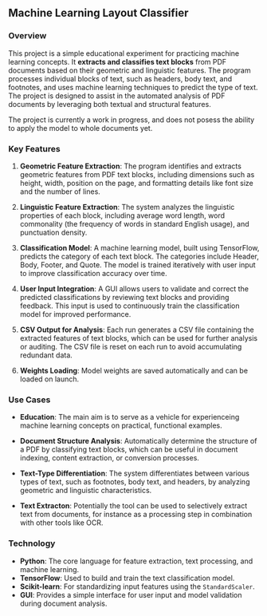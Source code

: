 ## Machine Learning Layout Classifier

### Overview

This project is a simple educational experiment for practicing machine learning concepts. It **extracts and classifies text blocks** from PDF documents based on their geometric and linguistic features. The program processes individual blocks of text, such as headers, body text, and footnotes, and uses machine learning techniques to predict the type of text. The project is designed to assist in the automated analysis of PDF documents by leveraging both textual and structural features.

The project is currently a work in progress, and does not posess the ability to apply the model to whole documents yet.

### Key Features

1. **Geometric Feature Extraction**: 
   The program identifies and extracts geometric features from PDF text blocks, including dimensions such as height, width, position on the page, and formatting details like font size and the number of lines.

2. **Linguistic Feature Extraction**:
   The system analyzes the linguistic properties of each block, including average word length, word commonality (the frequency of words in standard English usage), and punctuation density. 

3. **Classification Model**:
   A machine learning model, built using TensorFlow, predicts the category of each text block. The categories include Header, Body, Footer, and Quote. The model is trained iteratively with user input to improve classification accuracy over time.

4. **User Input Integration**:
   A GUI allows users to validate and correct the predicted classifications by reviewing text blocks and providing feedback. This input is used to continuously train the classification model for improved performance.

5. **CSV Output for Analysis**:
   Each run generates a CSV file containing the extracted features of text blocks, which can be used for further analysis or auditing. The CSV file is reset on each run to avoid accumulating redundant data.

5. **Weights Loading**:
   Model weights are saved automatically and can be loaded on launch.

### Use Cases

- **Education**: 
  The main aim is to serve as a vehicle for experienceing machine learning concepts on practical, functional examples.
  
- **Document Structure Analysis**: 
  Automatically determine the structure of a PDF by classifying text blocks, which can be useful in document indexing, content extraction, or conversion processes.
  
- **Text-Type Differentiation**: 
  The system differentiates between various types of text, such as footnotes, body text, and headers, by analyzing geometric and linguistic characteristics.

- **Text Extracton**: 
  Potentially the tool can be used to selectively extract text from documents, for instance as a processing step in combination with other tools like OCR.
  

### Technology

- **Python**: The core language for feature extraction, text processing, and machine learning.
- **TensorFlow**: Used to build and train the text classification model.
- **Scikit-learn**: For standardizing input features using the `StandardScaler`.
- **GUI**: Provides a simple interface for user input and model validation during document analysis.
